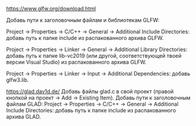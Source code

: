 https://www.glfw.org/download.html

Добавь пути к заголовочным файлам и библиотекам GLFW:

Project -> Properties -> C/C++ -> General -> Additional Include Directories: добавь путь к папке include из распакованного архива GLFW.

Project -> Properties -> Linker -> General -> Additional Library Directories: добавь путь к папке lib-vc2019 (или другой, соответствующей твоей версии Visual Studio) из распакованного архива GLFW.

Project -> Properties -> Linker -> Input -> Additional Dependencies: добавь glfw3.lib.

https://glad.dav1d.de/
Добавь файлы glad.c в свой проект (правой кнопкой на проект -> Add -> Existing Item).
Добавь пути к заголовочным файлам GLAD:
Project -> Properties -> C/C++ -> General -> Additional Include Directories: добавь путь к папке include из распакованного архива GLAD.
